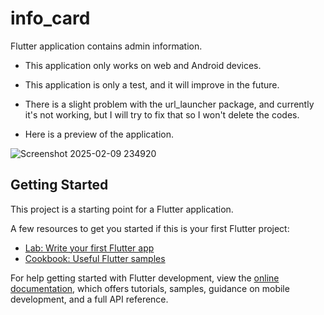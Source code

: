 # info_card
Flutter application contains admin information.

- This application only works on web and Android devices.

- This application is only a test, and it will improve in the future.

- There is a slight problem with the url_launcher package, and currently it's not working, but I will try to fix that so I won't delete the codes.

- Here is a preview of the application.

![Screenshot 2025-02-09 234920](https://github.com/user-attachments/assets/649424d4-4031-4a44-a83f-7e9c77eab8bd)

## Getting Started

This project is a starting point for a Flutter application.

A few resources to get you started if this is your first Flutter project:

- [Lab: Write your first Flutter app](https://docs.flutter.dev/get-started/codelab)
- [Cookbook: Useful Flutter samples](https://docs.flutter.dev/cookbook)

For help getting started with Flutter development, view the
[online documentation](https://docs.flutter.dev/), which offers tutorials,
samples, guidance on mobile development, and a full API reference.
